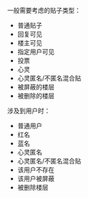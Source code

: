 一般需要考虑的贴子类型：

- 普通贴子
- 回复可见
- 楼主可见
- 指定用户可见
- 投票
- 心灵
- 心灵匿名/不匿名混合贴
- 被屏蔽的楼层
- 被删除的楼层


涉及到用户时：

- 普通用户
- 红名
- 蓝名
- 心灵匿名
- 心灵匿名/不匿名混合贴
- 该用户不存在
- 该用户被屏蔽
- 被删除楼层
